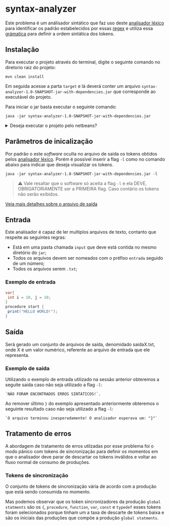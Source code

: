 # syntax-analyzer
Este problema é um análisador sintático que faz uso deste [analisador léxico](https://github.com/UellingtonDamasceno/lexical-analyzer)
para identificar os padrão estabelecidos por essas [regex](https://github.com/UellingtonDamasceno/lexical-analyzer#lista-de-siglas)
e utiliza essa [grámatica](https://github.com/traozin/grammartica) para definir a ordem sintática dos tokens.

## Instalação
Para executar o projeto através do terminal, digite o seguinte comando no diretorio
raiz do projeto: 

    mvn clean install
  
Em seguida acesse a parta `target` e lá deverá conter um arquivo 
`syntax-analyzer-1.0-SNAPSHOT-jar-with-dependencies.jar` que corresponde ao 
executável do projeto.

Para iniciar o jar basta executar o seguinte comando:
  
    java -jar syntax-analyzer-1.0-SNAPSHOT-jar-with-dependencies.jar
  
 <details>
 <summary>Deseja executar o projeto pelo netbeans?</summary>
 <br>
 <p>
 Para executar esse <i>software</i> é necessário clonar esse repositório é necesário
 `files` > `open project` > selecione o projeto > dê build.
 </p>
 </details>

## Parâmetros de inicalização
 Por padrão o este _software_ oculta no arquivo de saída os tokens obtidos pelos
 [analisador léxico](https://github.com/UellingtonDamasceno/lexical-analyzer). 
 Porém é possível inserir a flag `-l` como no comando abaixo para indicar que 
 deseja visualizar os tokens. 
 
    java -jar syntax-analyzer-1.0-SNAPSHOT-jar-with-dependencies.jar -l
    
  
  > :warning: Vale resaltar que o software só aceita a flag `-l` e ela DEVE, OBRIGATORIAMENTE
 ser a PRIMEIRA flag. Caso contário os tokens não serão exibidos.
 

 [Veja mais detalhes sobre o arquivo de saída](#saída)
 
 ## Entrada
 
 Este analisador é capaz de ler multiplos arquivos de texto, contanto que respeite
 as seguintes regras: 
 - Está em uma pasta chamada `input` que deve está contida no mesmo diretório do `jar`;
 - Todos os arquivos devem ser nomeados com o préfixo `entrada` seguido de um número;
 - Todos os arquivos serem `.txt`;
 
 
 ### Exemplo de entrada
 
 ```java
 var{
  int i = 10, j = 10;
 }
procedure start {
  print("HELLO WORLD!");
} 
 ```
 ## Saída
 
 Será gerado um conjunto de arquivos de saída, denomidado saidaX.txt, onde X é um
 valor numérico, referente ao arquivo de entrada que ele representa.
 
 ### Exemplo de saída
 
 Utilizando o exemplo de entrada utilizado na sessão anterior obteremos a seguite
 saida caso não seja utilizado a flag `-l`:
 
    `NÃO FORAM ENCONTRADOS ERROS SINTÁTICOS!`.
 
 Ao remover último `}` do exemplo apresentado anteriormente obteremos o seguinte 
 resultado caso não seja utilizado a flag `-l`:
 
    `O arquivo terminou inesperadamente! O analisador esperava um: "}"` 
 
 ## Tratamento de erros
 A abordagem de tratamento de erros utilzadas por esse problema foi o modo pânico 
 com tokens de sincronização para definir os momentos em que o analisador 
 deve parar de descartar os tokens inválidos e voltar ao fluxo normal de consumo de 
 produções.
 
 ### Tokens de sincronização
 O conjunto de tokens de sincronização vária de acordo com a produção que está
 sendo consumida no momento. 
 
 Mas podemos observar que os token sincronizadores da produção `global statments` são
 os `{`, `procedure`, `function`, `var`, `const` e `typedef` esses tokens foram selecionados
 porque tinham um a taxa de descarte de tokens baixa e são os iniciais das produções 
 que compõe a produção `global statments`.
